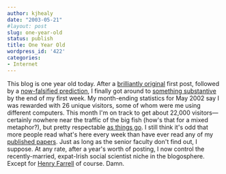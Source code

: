 ```yaml
---
author: kjhealy
date: "2003-05-21"
#layout: post
slug: one-year-old
status: publish
title: One Year Old
wordpress_id: '422'
categories:
- Internet
---
```


This blog is one year old today. After a [brilliantly original](http://www.kieranhealy.org/blog/archives/000001.html) first post, followed by a [now-falsified prediction](http://www.kieranhealy.org/blog/archives/000002.html), I finally got around to [something substantive](http://www.kieranhealy.org/blog/archives/000005.html) by the end of my first week. My month-ending statistics for May 2002 say I was rewarded with 26 unique visitors, some of whom were me using different computers. This month I'm on track to get about 22,000 visitors—certainly nowhere near the traffic of the big fish (how's that for a mixed metaphor?), but pretty respectable [as things go](http://www.truthlaidbear.com/ecosystem.php). I still think it's odd that more people read what's here every week than have ever read any of my [published papers](http://www.u.arizona.edu/~kjhealy/papers.php3). Just as long as the senior faculty don't find out, I suppose. At any rate, after a year's worth of posting, I now control the recently-married, expat-Irish social scientist niche in the blogosphere. Except for [Henry Farrell](http://www.henryfarrell.net/blog) of course. Damn.
